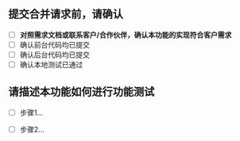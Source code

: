 ## 提交合并请求前，请确认

 - [ ] **对照需求文档或联系客户/合作伙伴，确认本功能的实现符合客户需求**
 - [ ] 确认前台代码均已提交
 - [ ] 确认后台代码均已提交
 - [ ] 确认本地测试已通过

## 请描述本功能如何进行功能测试

  - [ ] 步骤1...
  - [ ] 步骤2...
  

